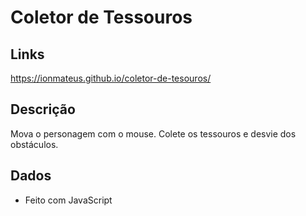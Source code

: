 # Coletor de Tessouros

## Links
https://ionmateus.github.io/coletor-de-tesouros/

## Descrição
<p>Mova o personagem com o mouse. Colete os tessouros e desvie dos obstáculos.</p>

## Dados
* Feito com JavaScript
